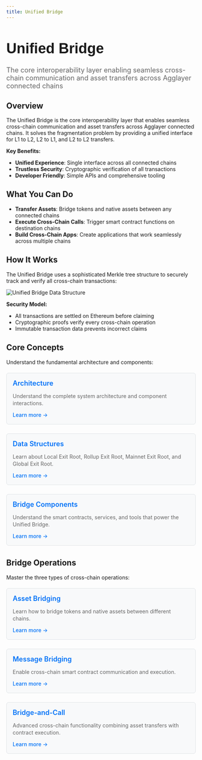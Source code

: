 ```yaml
---
title: Unified Bridge
---
```


<!-- Page Header Component -->
<h1 style="text-align: left; font-size: 38px; font-weight: 700; font-family: 'Inter Tight', sans-serif;">
  Unified Bridge
</h1>

<div style="text-align: left; margin: 0.5rem 0;">
  <p style="font-size: 18px; color: #666; max-width: 600px; margin: 0;">
    The core interoperability layer enabling seamless cross-chain communication and asset transfers across Agglayer connected chains
  </p>
</div>

## Overview

The Unified Bridge is the core interoperability layer that enables seamless cross-chain communication and asset transfers across Agglayer connected chains. It solves the fragmentation problem by providing a unified interface for L1 to L2, L2 to L1, and L2 to L2 transfers.

**Key Benefits:**

- **Unified Experience**: Single interface across all connected chains
- **Trustless Security**: Cryptographic verification of all transactions
- **Developer Friendly**: Simple APIs and comprehensive tooling

## What You Can Do

- **Transfer Assets**: Bridge tokens and native assets between any connected chains
- **Execute Cross-Chain Calls**: Trigger smart contract functions on destination chains
- **Build Cross-Chain Apps**: Create applications that work seamlessly across multiple chains

## How It Works

The Unified Bridge uses a sophisticated Merkle tree structure to securely track and verify all cross-chain transactions:

![Unified Bridge Data Structure](../../img/agglayer/UnifiedBridgeTree.png)

**Security Model:**

- All transactions are settled on Ethereum before claiming
- Cryptographic proofs verify every cross-chain operation  
- Immutable transaction data prevents incorrect claims

## Core Concepts

Understand the fundamental architecture and components:

<div style="display: flex; flex-direction: column; gap: 1rem; max-width: 800px; margin: 1rem 0;">

  <!-- Architecture Card -->
  <div style="background: #f8f9fa; border: 1px solid #dee2e6; border-radius: 6px; padding: 1rem 1rem; margin: 0.25rem 0;">
    <h3 style="color: #0071F7; margin: 0 0 0.5rem 0; font-size: 18px; font-weight: 600;">
      Architecture
    </h3>
    <p style="color: #666; margin-bottom: 0.75rem; line-height: 1.4; font-size: 14px;">
      Understand the complete system architecture and component interactions.
    </p>
    <a href="/agglayer/core-concepts/unified-bridge/architecture/" style="color: #0071F7; text-decoration: none; font-weight: 500; font-size: 14px;">
      Learn more →
    </a>
  </div>

  <!-- Data Structures Card -->
  <div style="background: #f8f9fa; border: 1px solid #dee2e6; border-radius: 6px; padding: 1rem 1rem; margin: 0.25rem 0;">
    <h3 style="color: #0071F7; margin: 0 0 0.5rem 0; font-size: 18px; font-weight: 600;">
      Data Structures
    </h3>
    <p style="color: #666; margin-bottom: 0.75rem; line-height: 1.4; font-size: 14px;">
      Learn about Local Exit Root, Rollup Exit Root, Mainnet Exit Root, and Global Exit Root.
    </p>
    <a href="/agglayer/core-concepts/unified-bridge/data-structures/" style="color: #0071F7; text-decoration: none; font-weight: 500; font-size: 14px;">
      Learn more →
    </a>
  </div>

  <!-- Bridge Components Card -->
  <div style="background: #f8f9fa; border: 1px solid #dee2e6; border-radius: 6px; padding: 1rem 1rem; margin: 0.25rem 0;">
    <h3 style="color: #0071F7; margin: 0 0 0.5rem 0; font-size: 18px; font-weight: 600;">
      Bridge Components
    </h3>
    <p style="color: #666; margin-bottom: 0.75rem; line-height: 1.4; font-size: 14px;">
      Understand the smart contracts, services, and tools that power the Unified Bridge.
    </p>
    <a href="/agglayer/core-concepts/unified-bridge/bridge-components/" style="color: #0071F7; text-decoration: none; font-weight: 500; font-size: 14px;">
      Learn more →
    </a>
  </div>

</div>

## Bridge Operations

Master the three types of cross-chain operations:

<div style="display: flex; flex-direction: column; gap: 1rem; max-width: 800px; margin: 1rem 0;">

  <!-- Asset Bridging Card -->
  <div style="background: #f8f9fa; border: 1px solid #dee2e6; border-radius: 6px; padding: 1rem 1rem; margin: 0.25rem 0;">
    <h3 style="color: #0071F7; margin: 0 0 0.5rem 0; font-size: 18px; font-weight: 600;">
      Asset Bridging
    </h3>
    <p style="color: #666; margin-bottom: 0.75rem; line-height: 1.4; font-size: 14px;">
      Learn how to bridge tokens and native assets between different chains.
    </p>
    <a href="/agglayer/core-concepts/unified-bridge/asset-bridging/" style="color: #0071F7; text-decoration: none; font-weight: 500; font-size: 14px;">
      Learn more →
    </a>
  </div>

  <!-- Message Bridging Card -->
  <div style="background: #f8f9fa; border: 1px solid #dee2e6; border-radius: 6px; padding: 1rem 1rem; margin: 0.25rem 0;">
    <h3 style="color: #0071F7; margin: 0 0 0.5rem 0; font-size: 18px; font-weight: 600;">
      Message Bridging
    </h3>
    <p style="color: #666; margin-bottom: 0.75rem; line-height: 1.4; font-size: 14px;">
      Enable cross-chain smart contract communication and execution.
    </p>
    <a href="/agglayer/core-concepts/unified-bridge/message-bridging/" style="color: #0071F7; text-decoration: none; font-weight: 500; font-size: 14px;">
      Learn more →
    </a>
  </div>

  <!-- Bridge-and-Call Card -->
  <div style="background: #f8f9fa; border: 1px solid #dee2e6; border-radius: 6px; padding: 1rem 1rem; margin: 0.25rem 0;">
    <h3 style="color: #0071F7; margin: 0 0 0.5rem 0; font-size: 18px; font-weight: 600;">
      Bridge-and-Call
    </h3>
    <p style="color: #666; margin-bottom: 0.75rem; line-height: 1.4; font-size: 14px;">
      Advanced cross-chain functionality combining asset transfers with contract execution.
    </p>
    <a href="/agglayer/core-concepts/unified-bridge/bridge-and-call/" style="color: #0071F7; text-decoration: none; font-weight: 500; font-size: 14px;">
      Learn more →
    </a>
  </div>

</div>